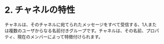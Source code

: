 # 2. チャネルの特性

チャネルは、そのチャネルに宛てられたメッセージをすべて受信する、1人または複数のユーザからなる名前付きグループです。チャネルは、その名前、プロパティ、現在のメンバーによって特徴付けられます。
